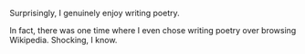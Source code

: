 Surprisingly, I genuinely enjoy writing poetry.

In fact, there was one time where I even chose writing poetry over browsing Wikipedia. Shocking, I know.